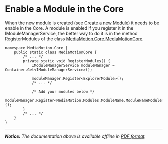 Enable a Module in the Core
===========================

When the new module is created (see [Create a new Module](newModule.md)) it needs to be enable in the Core.
A module is enabled if you register it in the IModuleManagerService, the better way to do it is in the method RegisterModules of the class [MediaMotion.Core.MediaMotionCore](http://www.google.com/).

	namespace MediaMotion.Core {
		public static class MediaMotionCore {
			/* ... */
			private static void RegisterModules() {
				IModuleManagerService moduleManager = Container.Get<IModuleManagerService>();

				moduleManager.Register<ExplorerModule>();
				/* ... */
				
				/* Add your modules below */
				moduleManager.Register<MediaMotion.Modules.ModuleName.ModuleNameModule>();
			}
			/* ... */
		}
	}

----------
*__Notice:__ The documentation above is available offline in [PDF format](../doc.pdf).*